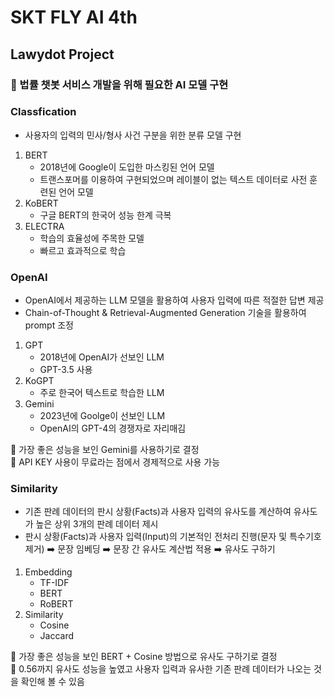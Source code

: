 # SKT FLY AI 4th
## Lawydot Project
### 🤖 법률 챗봇 서비스 개발을 위해 필요한 AI 모델 구현
  
### Classfication
- 사용자의 입력의 민사/형사 사건 구분을 위한 분류 모델 구현
1. BERT
   - 2018년에 Google이 도입한 마스킹된 언어 모델
   - 트랜스포머를 이용하여 구현되었으며 레이블이 없는 텍스트 데이터로 사전 훈련된 언어 모델
2. KoBERT
   - 구글 BERT의 한국어 성능 한계 극복
3. ELECTRA
   - 학습의 효율성에 주목한 모델
   - 빠르고 효과적으로 학습 

### OpenAI 
- OpenAI에서 제공하는 LLM 모델을 활용하여 사용자 입력에 따른 적절한 답변 제공
- Chain-of-Thought & Retrieval-Augmented Generation 기술을 활용하여 prompt 조정
1. GPT
   - 2018년에 OpenAI가 선보인 LLM
   - GPT-3.5 사용
2. KoGPT
   - 주로 한국어 텍스트로 학습한 LLM
3. Gemini
   - 2023년에 Goolge이 선보인 LLM
   - OpenAI의 GPT-4의 경쟁자로 자리매김
  
📍 가장 좋은 성능을 보인 Gemini를 사용하기로 결정  
📍 API KEY 사용이 무료라는 점에서 경제적으로 사용 가능

### Similarity 
- 기존 판례 데이터의 판시 상황(Facts)과 사용자 입력의 유사도를 계산하여 유사도가 높은 상위 3개의 판례 데이터 제시
- 판시 상황(Facts)과 사용자 입력(Input)의 기본적인 전처리 진행(문자 및 특수기호 제거) ➡️ 문장 임베딩 ➡️ 문장 간 유사도 계산법 적용 ➡️ 유사도 구하기
1. Embedding
   - TF-IDF
   - BERT
   - RoBERT
2. Similarity
   - Cosine
   - Jaccard

📍 가장 좋은 성능을 보인 BERT + Cosine 방법으로 유사도 구하기로 결정  
📍 0.56까지 유사도 성능을 높였고 사용자 입력과 유사한 기존 판례 데이터가 나오는 것을 확인해 볼 수 있음
